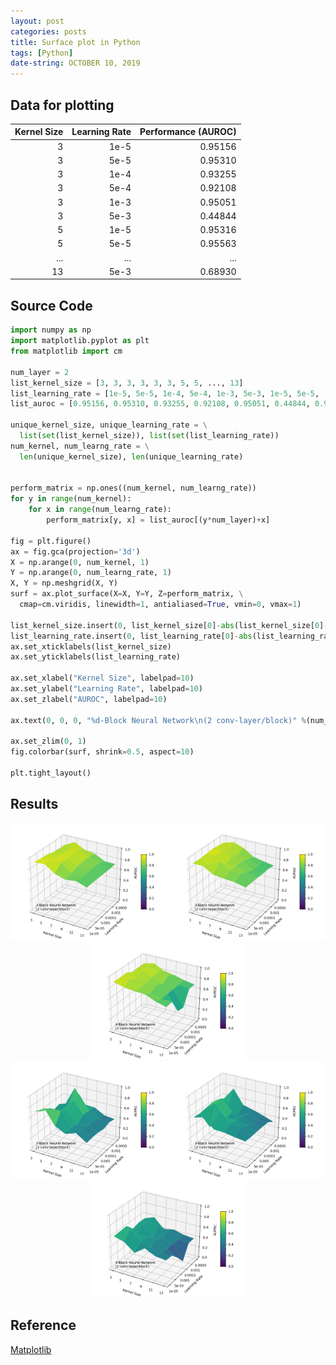 ```yaml
---
layout: post
categories: posts
title: Surface plot in Python
tags: [Python]
date-string: OCTOBER 10, 2019
---
```


## Data for plotting

| Kernel Size | Learning Rate | Performance (AUROC)  |
|-----:|-----:|-----:|
|3|1e-5|0.95156|
|3|5e-5|0.95310|
|3|1e-4|0.93255|
|3|5e-4|0.92108|
|3|1e-3|0.95051|
|3|5e-3|0.44844|
|5|1e-5|0.95316|
|5|5e-5|0.95563|
|...|...|...|
|13|5e-3|0.68930|

## Source Code

``` python
import numpy as np
import matplotlib.pyplot as plt
from matplotlib import cm

num_layer = 2
list_kernel_size = [3, 3, 3, 3, 3, 3, 5, 5, ..., 13]
list_learning_rate = [1e-5, 5e-5, 1e-4, 5e-4, 1e-3, 5e-3, 1e-5, 5e-5, ..., 5e-3]
list_auroc = [0.95156, 0.95310, 0.93255, 0.92108, 0.95051, 0.44844, 0.95316, 0.95563, ..., 0.68930]

unique_kernel_size, unique_learning_rate = \
  list(set(list_kernel_size)), list(set(list_learning_rate))
num_kernel, num_learng_rate = \
  len(unique_kernel_size), len(unique_learning_rate)


perform_matrix = np.ones((num_kernel, num_learng_rate))
for y in range(num_kernel):
    for x in range(num_learng_rate):
        perform_matrix[y, x] = list_auroc[(y*num_layer)+x]

fig = plt.figure()
ax = fig.gca(projection='3d')
X = np.arange(0, num_kernel, 1)
Y = np.arange(0, num_learng_rate, 1)
X, Y = np.meshgrid(X, Y)
surf = ax.plot_surface(X=X, Y=Y, Z=perform_matrix, \
  cmap=cm.viridis, linewidth=1, antialiased=True, vmin=0, vmax=1)

list_kernel_size.insert(0, list_kernel_size[0]-abs(list_kernel_size[0]-list_kernel_size[1]))
list_learning_rate.insert(0, list_learning_rate[0]-abs(list_learning_rate[0]-list_learning_rate[1]))
ax.set_xticklabels(list_kernel_size)
ax.set_yticklabels(list_learning_rate)

ax.set_xlabel("Kernel Size", labelpad=10)
ax.set_ylabel("Learning Rate", labelpad=10)
ax.set_zlabel("AUROC", labelpad=10)

ax.text(0, 0, 0, "%d-Block Neural Network\n(2 conv-layer/block)" %(num_layer), color='black')

ax.set_zlim(0, 1)
fig.colorbar(surf, shrink=0.5, aspect=10)

plt.tight_layout()
```

## Results

<div align="center">
  <img src="/images/2019-11-04/surface-roc-vae-lay0.png" width="250">
  <img src="/images/2019-11-04/surface-roc-vae-lay1.png" width="250">
  <img src="/images/2019-11-04/surface-roc-vae-lay2.png" width="250">
  <br>
  <img src="/images/2019-11-04/surface-prc-vae-lay0.png" width="250">
  <img src="/images/2019-11-04/surface-prc-vae-lay1.png" width="250">
  <img src="/images/2019-11-04/surface-prc-vae-lay2.png" width="250">
</div>

## Reference
<a href="https://matplotlib.org/mpl_toolkits/mplot3d/tutorial.html">Matplotlib</a>
